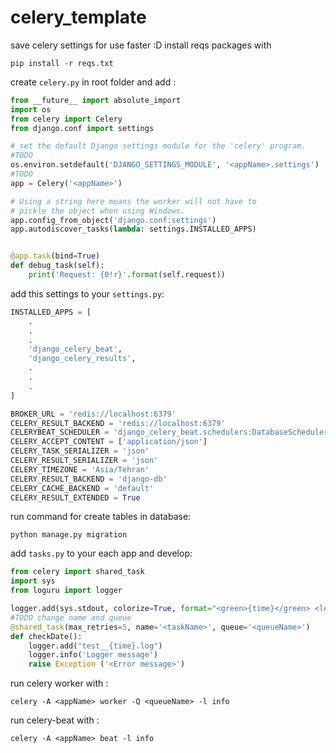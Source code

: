 # celery_template
save celery settings for use faster :D
install reqs packages with 
```shell
pip install -r reqs.txt
```

create ```celery.py``` in root folder and add :
```python
from __future__ import absolute_import
import os
from celery import Celery
from django.conf import settings

# set the default Django settings module for the 'celery' program.
#TODO
os.environ.setdefault('DJANGO_SETTINGS_MODULE', '<appName>.settings')
#TODO
app = Celery('<appName>')

# Using a string here means the worker will not have to
# pickle the object when using Windows.
app.config_from_object('django.conf:settings')
app.autodiscover_tasks(lambda: settings.INSTALLED_APPS)


@app.task(bind=True)
def debug_task(self):
    print('Request: {0!r}'.format(self.request))
```

add this settings to your ```settings.py```:
```python
INSTALLED_APPS = [
    .
    .
    .
    'django_celery_beat',
    'django_celery_results',
    .
    .
    .
]

BROKER_URL = 'redis://localhost:6379'
CELERY_RESULT_BACKEND = 'redis://localhost:6379'
CELERYBEAT_SCHEDULER = 'django_celery_beat.schedulers:DatabaseScheduler'
CELERY_ACCEPT_CONTENT = ['application/json']
CELERY_TASK_SERIALIZER = 'json'
CELERY_RESULT_SERIALIZER = 'json'
CELERY_TIMEZONE = 'Asia/Tehran'
CELERY_RESULT_BACKEND = 'django-db'
CELERY_CACHE_BACKEND = 'default'
CELERY_RESULT_EXTENDED = True
```

run command for create tables in database:
```shell
python manage.py migration
```

add ```tasks.py``` to your each app and develop:
```python
from celery import shared_task
import sys
from loguru import logger

logger.add(sys.stdout, colorize=True, format="<green>{time}</green> <level>{message}</level>")
#TODO change name and queue
@shared_task(max_retries=5, name='<taskName>', queue='<queueName>')
def checkDate():
    logger.add("test__{time}.log")
    logger.info('Logger message')
    raise Exception ('<Error message>')
```

run celery worker with :
```shell
celery -A <appName> worker -Q <queueName> -l info
```

run celery-beat with :
```shell
celery -A <appName> beat -l info 
```

